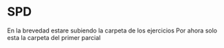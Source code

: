 # SPD

En la brevedad estare subiendo la carpeta de los ejercicios
Por ahora solo esta la carpeta del primer parcial

